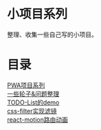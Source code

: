 # 小项目系列

整理、收集一些自己写的小项目。

# 目录

<a href="pwas/README.md">PWA项目系列</a></br>
<a href="轮子/README.md">一些轮子&问题整理</a></br>
<a href="todolist/README.md">TODO-List的demo</a></br>
<a href="css-filter/css-filter/README.md">css-filter实现滤镜</a></br>
<a href="react-router-motion/README.md">react-motion路由动画</a></br>